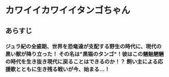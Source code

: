 <h1> カワイイカワイイタンゴちゃん </h1>

<h2> あらすじ <h3> ジュラ紀の全盛期、世界を恐竜達が支配する野生の時代に、現代の黒い獣が降り立った！  その名は"黒猫のタンゴ"！彼はこの魑魅魍魎の時代を生き抜き現代に戻ることはできるのか！？ 飼い主による応援歌とともに生き残る戦いが今、始まる…！ </h3>　</h2>
